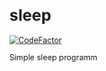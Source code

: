 # sleep

[![CodeFactor](https://www.codefactor.io/repository/github/denel-manilov/sleep/badge)](https://www.codefactor.io/repository/github/denel-manilov/sleep)

Simple sleep programm
